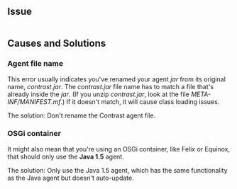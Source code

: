 <!--
title: "Why Do I See The "NoClassDefFoundError"?"
description: "Explanation of the "NoClassDefFoundError""
tags: "troubleshoot java agent NoClassDefFoundError"
-->

## Issue

```java.lang.NoClassDefFoundError:com/.../EventController
```

## Causes and Solutions 

### Agent file name

This error usually indicates you've renamed your agent *jar* from its original name, *contrast.jar*. The *contrast.jar* file name has to match a file that's already inside the *jar*. (If you unzip *contrast.jar*, look at the file *META-INF/MANIFEST.mf*.) If it doesn't match, it will cause class loading issues. 

The solution: Don't rename the Contrast agent file. 

### OSGi container

It might also mean that you're using an OSGi container, like Felix or Equinox, that should only use the **Java 1.5** agent.

The solution: Only use the Java 1.5 agent, which has the same functionality as the Java agent but doesn't auto-update.
